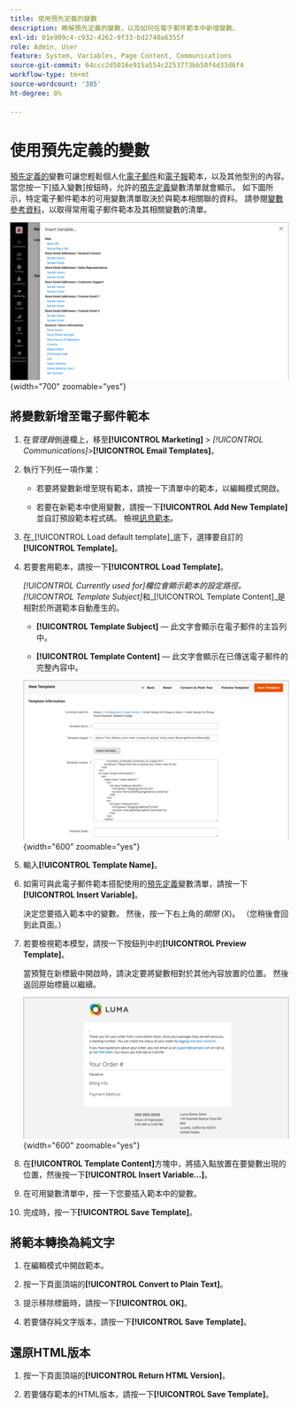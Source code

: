 ```yaml
---
title: 使用預先定義的變數
description: 瞭解預先定義的變數，以及如何在電子郵件範本中新增變數。
exl-id: 01e909c4-c932-4262-9f33-bd2740a6355f
role: Admin, User
feature: System, Variables, Page Content, Communications
source-git-commit: 64ccc2d5016e915a554c2253773bb50f4d33d6f4
workflow-type: tm+mt
source-wordcount: '385'
ht-degree: 0%

---
```


# 使用預先定義的變數

[預先定義的](variables-predefined.md)變數可讓您輕鬆個人化[電子郵件](email-templates.md)和[電子報](../merchandising-promotions/newsletters.md)範本，以及其他型別的內容。 當您按一下[插入變數]按鈕時，允許的[預先定義](variables-predefined.md)變數清單就會顯示。 如下圖所示，特定電子郵件範本的可用變數清單取決於與範本相關聯的資料。 請參閱[變數參考資料](variables-reference.md)，以取得常用電子郵件範本及其相關變數的清單。

![電子郵件範本的預先定義變數](./assets/email-template-new-pickup-order-predefined-variables.png){width="700" zoomable="yes"}

## 將變數新增至電子郵件範本

1. 在&#x200B;_管理員_&#x200B;側邊欄上，移至&#x200B;**[!UICONTROL Marketing]** > _[!UICONTROL Communications]_>**[!UICONTROL Email Templates]**。

1. 執行下列任一項作業：

   - 若要將變數新增至現有範本，請按一下清單中的範本，以編輯模式開啟。

   - 若要在新範本中使用變數，請按一下&#x200B;**[!UICONTROL Add New Template]**&#x200B;並自訂預設範本程式碼。 檢視[訊息範本](email-template-custom.md#message-templates)。

1. 在&#x200B;_[!UICONTROL Load default template]_底下，選擇要自訂的&#x200B;**[!UICONTROL Template]**。

1. 若要套用範本，請按一下&#x200B;**[!UICONTROL Load Template]**。

   _[!UICONTROL Currently used for]_欄位會顯示範本的設定路徑。_[!UICONTROL Template Subject]_&#x200B;和&#x200B;_[!UICONTROL Template Content]_是相對於所選範本自動產生的。

   - **[!UICONTROL Template Subject]** — 此文字會顯示在電子郵件的主旨列中。

   - **[!UICONTROL Template Content]** — 此文字會顯示在已傳送電子郵件的完整內容中。

   ![電子郵件範本內容](./assets/email-template-content.png){width="600" zoomable="yes"}

1. 輸入&#x200B;**[!UICONTROL Template Name]**。

1. 如需可與此電子郵件範本搭配使用的[預先定義](variables-predefined.md)變數清單，請按一下&#x200B;**[!UICONTROL Insert Variable]**。

   決定您要插入範本中的變數。 然後，按一下右上角的&#x200B;_關閉_ (X)。 （您稍後會回到此頁面。）

1. 若要檢視範本模型，請按一下按鈕列中的&#x200B;**[!UICONTROL Preview Template]**。

   當預覽在新標籤中開啟時，請決定要將變數相對於其他內容放置的位置。 然後返回原始標籤以繼續。

   ![預覽範本](./assets/email-template-new-pickup-order-preview.png){width="600" zoomable="yes"}

1. 在&#x200B;**[!UICONTROL Template Content]**&#x200B;方塊中，將插入點放置在要變數出現的位置，然後按一下&#x200B;**[!UICONTROL Insert Variable...]**。

1. 在可用變數清單中，按一下您要插入範本中的變數。

1. 完成時，按一下&#x200B;**[!UICONTROL Save Template]**。

## 將範本轉換為純文字

1. 在編輯模式中開啟範本。

1. 按一下頁面頂端的&#x200B;**[!UICONTROL Convert to Plain Text]**。

1. 提示移除標籤時，請按一下&#x200B;**[!UICONTROL OK]**。

1. 若要儲存純文字版本，請按一下&#x200B;**[!UICONTROL Save Template]**。

## 還原HTML版本

1. 按一下頁面頂端的&#x200B;**[!UICONTROL Return HTML Version]**。

1. 若要儲存範本的HTML版本，請按一下&#x200B;**[!UICONTROL Save Template]**。
